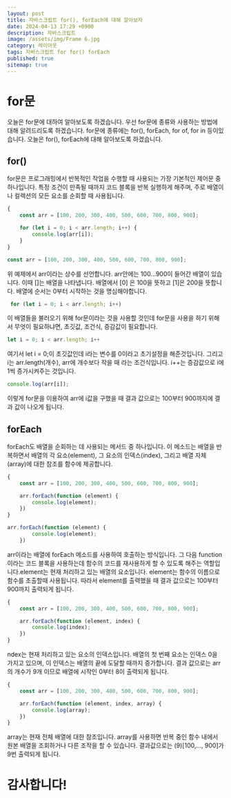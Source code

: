 ```yaml
---
layout: post
title: 자바스크립트 for(), forEach에 대해 알아보자
date: 2024-04-13 17:29 +0900
description: 자바스크립트
image: /assets/img/Frame 6.jpg
category: 레이아웃 
tags: 자바스크립트 for for() forEach
published: true
sitemap: true
---
```

# for문
오늘은 for문에 대하여 알아보도록 하겠습니다.
우선 for문에 종류와 사용하는 방법에 대해 알려드리도록 하겠습니다.
for문에 종류에는 for(), forEach, for of, for in 등이있습니다.
오늘은 for(), forEach에 대해 알아보도록 하겠습니다.

## for()
for문은 프로그래밍에서 반복적인 작업을 수행할 때 사용되는 가장 기본적인 제어문 중 하나입니다. 특정 조건이 만족될 때까지 코드 블록을 반복 실행하게 해주며,  주로 배열이나 컬렉션의 모든 요소를 순회할 때 사용됩니다.
````javascript
{
    const arr = [100, 200, 300, 400, 500, 600, 700, 800, 900];

    for (let i = 0; i < arr.length; i++) { 
        console.log(arr[i]);
    }
}
````
````javascript
const arr = [100, 200, 300, 400, 500, 600, 700, 800, 900];
````
위 예제에서 arr이라는 상수를 선언합니다. arr안에는 100...900이 들어간 배열이 있습니다. 이때 []는 배열을 나타냅니다. 배열에서 [0] 은 100을 뜻하고 [1]은 200을 뜻합니다. 배열에 순서는 0부터 시작하는 것을 명심해야합니다.

````javascript
 for (let i = 0; i < arr.length; i++) 
````
이 배열들을 불러오기 위해 for문이라는 것을 사용할 것인데 for문을 사용을 하기 위해서 무엇이 필요하냐면, 초깃값, 조건식, 증감값이 필요합니다.
````javascript
let i = 0; i < arr.length; i++
````
여기서 let i = 0;이 초깃값인데 i라는 변수를 0이라고 초기설정을 해준것입니다. 그리고 i는 arr.length(개수), arr에 개수보다 작을 때 라는 조건식입니다.
i++는 증감값으로 i에 1씩 증가시켜주는 것입니다.
````javascript
console.log(arr[i]);
````
이렇게 for문을 이용하여 arr에 i값을 구했을 때 결과 값으로는 100부터 900까지에 결과 값이 나오게 됩니다.

## forEach
 forEach도 배열을 순회하는 데 사용되는 메서드 중 하나입니다. 이 메소드는 배열을 반복하면서 배열의 각 요소(element), 그 요소의 인덱스(index), 그리고 배열 자체(array)에 대한 참조를 함수에 제공합니다. 
````javascript
{
    const arr = [100, 200, 300, 400, 500, 600, 700, 800, 900];

    arr.forEach(function (element) {
        console.log(element);
    })
}
````
````javascript
arr.forEach(function (element) {
        console.log(element);
    })
````
arr이라는 배열에 forEach 메소드를 사용하여 호출하는 방식입니다. 그 다음 function이라는 코드 블록을 사용하는데 함수의 코드를 재사용하게 할 수 있도록 해주는 역할입니다.element는 현재 처리하고 있는 배열의 요소입니다. element는 함수의 이름으로 함수를 초출할때 사용됩니다. 따라서 element를 출력했을 때 결과 값으로는 100부터 900까지 출력되게 됩니다. 
````javascript
{
    const arr = [100, 200, 300, 400, 500, 600, 700, 800, 900];

    arr.forEach(function (element, index) {
        console.log(index);
    })
}
````
ndex는 현재 처리하고 있는 요소의 인덱스입니다. 배열의 첫 번째 요소는 인덱스 0을 가지고 있으며, 이 인덱스는 배열의 끝에 도달할 때까지 증가합니다.
결과 값으로는 arr의 개수가 9개 이므로 배열에 시작인 0부터 8이 출력되게 됩니다.

````javascript
{
    const arr = [100, 200, 300, 400, 500, 600, 700, 800, 900];

    arr.forEach(function (element, index, array) {
        console.log(array);
    })
}
````
array는 현재 전체 배열에 대한 참조입니다. array를 사용하면 반복 중인 함수 내에서 원본 배열을 조회하거나 다른 조작을 할 수 있습니다. 결과값으로는 (9)[100,..., 900]가 9번 출력되게 됩니다.

# 감사합니다!
